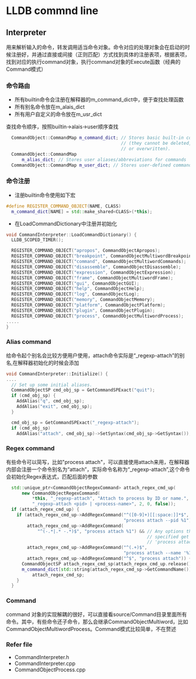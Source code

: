 # LLDB commnd line
## Interpreter
用来解析输入的命令，转发调用适当命令对象。命令对应的处理对象会在启动的时候注册好，并通过直接或间接（正则匹配）方式找到具体的注册表项，根据表项，找到对应的执行command对象，执行command对象的Execute函数（经典的Command模式）
### 命令路由
- 所有builtin命令会注册在解释器的m_command_dict中，便于查找处理函数
- 所有别名命令放在m_alais_dict
- 所有用户自定义的命令放在m_usr_dict
  
查找命令顺序，按照builtin->alais->user顺序查找
```C++
  CommandObject::CommandMap m_command_dict; // Stores basic built-in commands
                                            // (they cannot be deleted, removed
                                            // or overwritten).
  CommandObject::CommandMap
      m_alias_dict; // Stores user aliases/abbreviations for commands
  CommandObject::CommandMap m_user_dict; // Stores user-defined commands
```
### 命令注册
- 注册builtin命令使用如下宏
```C++
#define REGISTER_COMMAND_OBJECT(NAME, CLASS)                                   \
  m_command_dict[NAME] = std::make_shared<CLASS>(*this);
```
- 在LoadCommandDictionary中注册并初始化
```C++
void CommandInterpreter::LoadCommandDictionary() {
  LLDB_SCOPED_TIMER();

  REGISTER_COMMAND_OBJECT("apropos", CommandObjectApropos);
  REGISTER_COMMAND_OBJECT("breakpoint", CommandObjectMultiwordBreakpoint);
  REGISTER_COMMAND_OBJECT("command", CommandObjectMultiwordCommands);
  REGISTER_COMMAND_OBJECT("disassemble", CommandObjectDisassemble);
  REGISTER_COMMAND_OBJECT("expression", CommandObjectExpression);
  REGISTER_COMMAND_OBJECT("frame", CommandObjectMultiwordFrame);
  REGISTER_COMMAND_OBJECT("gui", CommandObjectGUI);
  REGISTER_COMMAND_OBJECT("help", CommandObjectHelp);
  REGISTER_COMMAND_OBJECT("log", CommandObjectLog);
  REGISTER_COMMAND_OBJECT("memory", CommandObjectMemory);
  REGISTER_COMMAND_OBJECT("platform", CommandObjectPlatform);
  REGISTER_COMMAND_OBJECT("plugin", CommandObjectPlugin);
  REGISTER_COMMAND_OBJECT("process", CommandObjectMultiwordProcess);
.....
}
```
### Alias command
给命令起个别名会比较方便用户使用，attach命令实际是“_regexp-attach”的别名,在解释器初始化的时候会添加
```C++
void CommandInterpreter::Initialize() {
....
  // Set up some initial aliases.
  CommandObjectSP cmd_obj_sp = GetCommandSPExact("quit");
  if (cmd_obj_sp) {
    AddAlias("q", cmd_obj_sp);
    AddAlias("exit", cmd_obj_sp);
  }

  cmd_obj_sp = GetCommandSPExact("_regexp-attach");
  if (cmd_obj_sp)
    AddAlias("attach", cmd_obj_sp)->SetSyntax(cmd_obj_sp->GetSyntax());
```

### Regex command
有些命令可以简写，比如"process attach"，可以直接使用attach来用，在解释器内部会注册一个命令别名为“attach”，实际命令名称为“_regexp-attach”,这个命令会初始化Regex表达式，匹配后面的参数

```C++
  std::unique_ptr<CommandObjectRegexCommand> attach_regex_cmd_up(
      new CommandObjectRegexCommand(
          *this, "_regexp-attach", "Attach to process by ID or name.",
          "_regexp-attach <pid> | <process-name>", 2, 0, false));
  if (attach_regex_cmd_up) {
    if (attach_regex_cmd_up->AddRegexCommand("^([0-9]+)[[:space:]]*$",
                                             "process attach --pid %1") &&
        attach_regex_cmd_up->AddRegexCommand(
            "^(-.*|.* -.*)$", "process attach %1") && // Any options that are
                                                      // specified get passed to
                                                      // 'process attach'
        attach_regex_cmd_up->AddRegexCommand("^(.+)$",
                                             "process attach --name '%1'") &&
        attach_regex_cmd_up->AddRegexCommand("^$", "process attach")) {
      CommandObjectSP attach_regex_cmd_sp(attach_regex_cmd_up.release());
      m_command_dict[std::string(attach_regex_cmd_sp->GetCommandName())] =
          attach_regex_cmd_sp;
    }
  }
```

### Command
command 对象的实现解耦的很好，可以直接看source/Command目录里面所有命令。其中，有些命令还子命令，那么会继承CommandObjectMultiword，比如CommandObjectMultiwordProcess。Command模式比较简单，不在赘述

### Refer file
- CommandInterpreter.h
- CommandInterpreter.cpp
- CommandObjectProcess.cpp